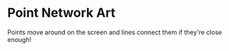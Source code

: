 # Point Network Art

Points move around on the screen and lines connect them if they're close enough!
